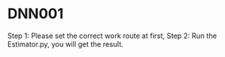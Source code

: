 # DNN001
Step 1: Please set the correct work route at first,
Step 2: Run the Estimator.py, you will get the result.
